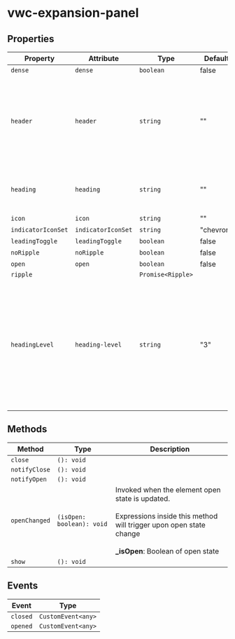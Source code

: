 # vwc-expansion-panel

## Properties

| Property           | Attribute          | Type              | Default   | Description                                                                                                                                      |
|--------------------|--------------------| ----------------- |-----------|--------------------------------------------------------------------------------------------------------------------------------------------------|
| `dense`            | `dense`            | `boolean`         | false     |                                                                                                                                                  |
| `header`           | `header`           | `string`          | ""        | The heading text of the expanded panel. *deprecated* please use _heading_ property instead                                                       |
| `heading`          | `heading`          | `string`          | ""        | The heading text of the expanded panel                                                                                                           |
| `icon`             | `icon`             | `string`          | ""        |                                                                                                                                                  |
| `indicatorIconSet` | `indicatorIconSet` | `string`          | "chevron" |                                                                                                                                                  |
| `leadingToggle`    | `leadingToggle`    | `boolean`         | false     |                                                                                                                                                  |
| `noRipple`         | `noRipple`         | `boolean`         | false     |                                                                                                                                                  |
| `open`             | `open`             | `boolean`         | false     |                                                                                                                                                  |
| `ripple`           |                    | `Promise<Ripple>` |           |                                                                                                                                                  |
| `headingLevel`    | `heading-level`                | `string` | "3"       | The expension panel `heading-level` default is `3` (meaning the button is wrapped with `H3` tag) but need to set according to the page hierarchy |

## Methods

| Method        | Type                      | Description                                                                                                                                                                 |
| ------------- | ------------------------- | --------------------------------------------------------------------------------------------------------------------------------------------------------------------------- |
| `close`       | `(): void`                |                                                                                                                                                                             |
| `notifyClose` | `(): void`                |                                                                                                                                                                             |
| `notifyOpen`  | `(): void`                |                                                                                                                                                                             |
| `openChanged` | `(isOpen: boolean): void` | Invoked when the element open state is updated.<br /><br />Expressions inside this method will trigger upon open state change<br /><br />**_isOpen**: Boolean of open state |
| `show`        | `(): void`                |                                                                                                                                                                             |

## Events

| Event    | Type               |
| -------- | ------------------ |
| `closed` | `CustomEvent<any>` |
| `opened` | `CustomEvent<any>` |
